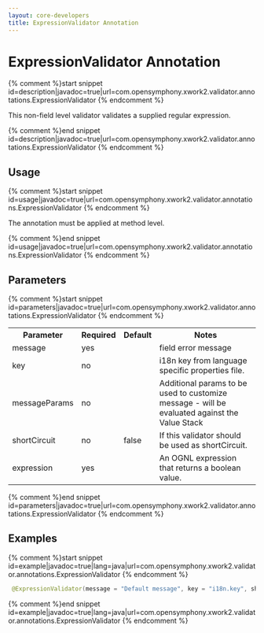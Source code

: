 ```yaml
---
layout: core-developers
title: ExpressionValidator Annotation
---
```


# ExpressionValidator Annotation

{% comment %}start snippet id=description|javadoc=true|url=com.opensymphony.xwork2.validator.annotations.ExpressionValidator {% endcomment %}
<p> This non-field level validator validates a supplied regular expression.
</p>
{% comment %}end snippet id=description|javadoc=true|url=com.opensymphony.xwork2.validator.annotations.ExpressionValidator {% endcomment %}

## Usage



{% comment %}start snippet id=usage|javadoc=true|url=com.opensymphony.xwork2.validator.annotations.ExpressionValidator {% endcomment %}
<p> <p>The annotation must be applied at method level.</p>
</p>
{% comment %}end snippet id=usage|javadoc=true|url=com.opensymphony.xwork2.validator.annotations.ExpressionValidator {% endcomment %}

## Parameters



{% comment %}start snippet id=parameters|javadoc=true|url=com.opensymphony.xwork2.validator.annotations.ExpressionValidator {% endcomment %}
<p> <table class='confluenceTable' summary=''>
 <tr>
 <th class='confluenceTh'> Parameter </th>
 <th class='confluenceTh'> Required </th>
 <th class='confluenceTh'> Default </th>
 <th class='confluenceTh'> Notes </th>
 </tr>
 <tr>
 <td class='confluenceTd'>message</td>
 <td class='confluenceTd'>yes</td>
 <td class='confluenceTd'>&nbsp;</td>
 <td class='confluenceTd'>field error message</td>
 </tr>
 <tr>
 <td class='confluenceTd'>key</td>
 <td class='confluenceTd'>no</td>
 <td class='confluenceTd'>&nbsp;</td>
 <td class='confluenceTd'>i18n key from language specific properties file.</td>
 </tr>
 <tr>
 <td class='confluenceTd'>messageParams</td>
 <td class='confluenceTd'>no</td>
 <td class='confluenceTd'>&nbsp;</td>
 <td class='confluenceTd'>Additional params to be used to customize message - will be evaluated against the Value Stack</td>
 </tr>
 <tr>
 <td class='confluenceTd'>shortCircuit</td>
 <td class='confluenceTd'>no</td>
 <td class='confluenceTd'>false</td>
 <td class='confluenceTd'>If this validator should be used as shortCircuit.</td>
 </tr>
 <tr>
 <td class='confluenceTd'> expression </td>
 <td class='confluenceTd'> yes </td>
 <td class='confluenceTd'>&nbsp;</td>
 <td class='confluenceTd'> An OGNL expression that returns a boolean value.  </td>
 </tr>
 </table>
</p>
{% comment %}end snippet id=parameters|javadoc=true|url=com.opensymphony.xwork2.validator.annotations.ExpressionValidator {% endcomment %}

## Examples



{% comment %}start snippet id=example|javadoc=true|lang=java|url=com.opensymphony.xwork2.validator.annotations.ExpressionValidator {% endcomment %}

```java
 @ExpressionValidator(message = "Default message", key = "i18n.key", shortCircuit = true, expression = "an OGNL expression" )

```

{% comment %}end snippet id=example|javadoc=true|lang=java|url=com.opensymphony.xwork2.validator.annotations.ExpressionValidator {% endcomment %}

